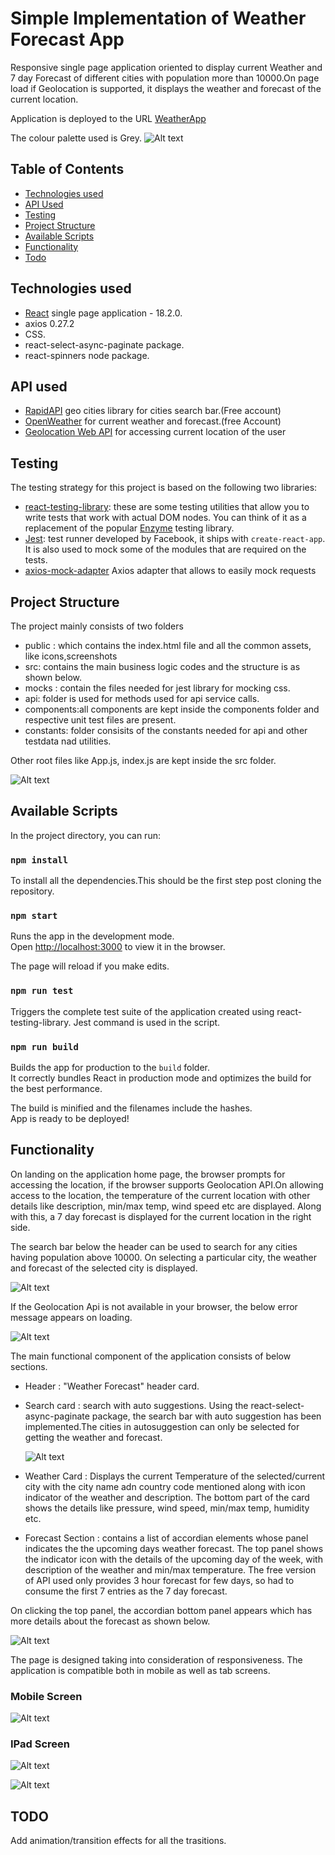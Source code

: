 # Simple Implementation of Weather Forecast App

Responsive single page application oriented to display current Weather and 7 day Forecast of different cities with population more than 10000.On page load if Geolocation is supported, it displays the weather and forecast of the current location.

Application is deployed to the URL [WeatherApp](weather-app-nithkish.vercel.app)

The colour palette used is Grey.
![Alt text](public/screens/pallete.png "Pallete")

## Table of Contents

- [Technologies used](#technologies-used)
- [API Used](#api-used)
- [Testing](#testing)
- [Project Structure](#project-structure)
- [Available Scripts](#available-scripts)
- [Functionality](#functionality)
- [Todo](#todo)

## Technologies used

- [React](https://reactjs.org/) single page application - 18.2.0.
- axios 0.27.2 
- CSS.
- react-select-async-paginate package.
- react-spinners node package.

## API used

- [RapidAPI](https://rapidapi.com/wirefreethought/api/geodb-cities/) geo cities library for cities search bar.(Free account)
- [OpenWeather](https://home.openweathermap.org/) for current weather and forecast.(free Account)
- [Geolocation Web API](https://developer.mozilla.org/en-US/docs/Web/API/Geolocation_API) for accessing current location of the user

## Testing

The testing strategy for this project is based on the following two libraries:

* [react-testing-library](https://github.com/kentcdodds/react-testing-library): these are some testing utilities that allow you to write tests that work with actual DOM nodes. You can think of it as a replacement of the popular [Enzyme](https://github.com/airbnb/enzyme) testing library.
* [Jest](https://jestjs.io/): test runner developed by Facebook, it ships with `create-react-app`. It is also used to mock some of the modules that are required on the tests.
* [axios-mock-adapter](https://www.npmjs.com/package/axios-mock-adapter) Axios adapter that allows to easily mock requests
 
## Project Structure

The project mainly consists of two folders
 - public : which contains the index.html file and all the common assets, like icons,screenshots
 - src: contains the main business logic codes and the structure is as shown below.
  - mocks : contain the files needed for jest library for mocking css.
  - api: folder is used for methods used for api service calls.
  - components:all components are kept inside the components folder and respective unit test files are present.
  - constants: folder consisits of the constants needed for api and other testdata nad utilities.

Other root files like App.js, index.js are kept inside the src folder.

![Alt text](public/screens/folder.png "Folder Structure")

## Available Scripts

In the project directory, you can run:

### `npm install`

To install all the dependencies.This should be the first step post cloning the repository.

### `npm start`

Runs the app in the development mode.\
Open [http://localhost:3000](http://localhost:3000) to view it in the browser.

The page will reload if you make edits.

### `npm run test`

Triggers the complete test suite of the application created using react-testing-library. Jest command is used in the script.

### `npm run build`

Builds the app for production to the `build` folder.\
It correctly bundles React in production mode and optimizes the build for the best performance.

The build is minified and the filenames include the hashes.\
App is ready to be deployed!

## Functionality

 On landing on the application home page, the browser prompts for accessing the location, if the browser supports Geolocation API.On allowing access to the location, the temperature of the current location with other details like description, min/max temp, wind speed etc are displayed. Along with this, a 7 day forecast is displayed for the current location in the right side.

 The search bar below the header can be used to search for any cities having population above 10000. On selecting a particular city, the weather and forecast of the selected city is displayed.

  ![Alt text](public/screens/landing_page.png "Landing Page")

 If the Geolocation Api is not available in your browser, the below error message appears on loading.

   ![Alt text](public/screens/error.png "Accordian")

The main functional component of the application consists of below sections.

- Header : "Weather Forecast" header card.
- Search card : search with auto suggestions. Using the react-select-async-paginate package, the search bar with auto suggestion has been implemented.The cities in autosuggestion can only be selected for getting the weather and forecast.

  ![Alt text](public/screens/search.png "Search")

- Weather Card : Displays the current Temperature of the selected/current city with the city name adn country code mentioned along with icon indicator of the weather and description. The bottom part of the card shows the details like pressure, wind speed, min/max temp, humidity etc.

- Forecast Section : contains a list of accordian elements whose panel indicates the the upcoming days weather forecast. The top panel shows the indicator icon with the details of the upcoming day of the week, with description of the weather and min/max temperature. The free version of API used only provides 3 hour forecast for few days, so had to consume the first 7 entries as the 7 day forecast.

On clicking the top panel, the accordian bottom panel appears which has more details about the forecast as shown below.
  
  ![Alt text](public/screens/accordian.png "Accordian")

The page is designed taking into consideration of responsiveness. The application is compatible both in mobile as well as tab screens.

### Mobile Screen

![Alt text](public/screens/iphone.png "Mobile")

### IPad Screen

![Alt text](public/screens/ipad1.png "IPad1")

![Alt text](public/screens/ipad2.png "IPad2")


## TODO

Add animation/transition effects for all the trasitions.

